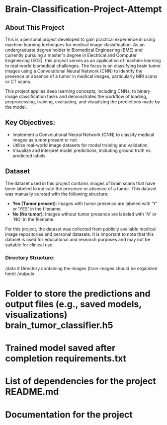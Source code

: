 # Brain-Classification-Project-Attempt
 


## About This Project

This is a personal project developed to gain practical experience in using machine learning techniques for medical image classification. As an undergraduate degree holder in Biomedical Engineering (BME) and currently pursuing a master's degree in Electrical and Computer Engineering (ECE), this project serves as an application of machine learning to real-world biomedical challenges. The focus is on classifying brain tumor images using a Convolutional Neural Network (CNN) to identify the presence or absence of a tumor in medical images, particularly MRI scans or CT scans.

This project applies deep learning concepts, including CNNs, to binary image classification tasks and demonstrates the workflow of loading, preprocessing, training, evaluating, and visualizing the predictions made by the model.

## Key Objectives:
- Implement a Convolutional Neural Network (CNN) to classify medical images as tumor present or not.
- Utilize real-world image datasets for model training and validation.
- Visualize and interpret model predictions, including ground truth vs. predicted labels.

## Dataset

The dataset used in this project contains images of brain scans that have been labeled to indicate the presence or absence of a tumor. This dataset was manually curated with the following structure:

- **Yes (Tumor present)**: Images with tumor presence are labeled with 'Y' or 'YES' in the filename.
- **No (No tumor)**: Images without tumor presence are labeled with 'N' or 'NO' in the filename.

For this project, the dataset was collected from publicly available medical image repositories and personal datasets. It is important to note that this dataset is used for educational and research purposes and may not be suitable for clinical use.

### Directory Structure:

/data # Directory containing the images (train images should be organized here) /outputs 
# Folder to store the predictions and output files (e.g., saved models, visualizations) brain_tumor_classifier.h5 
# Trained model saved after completion requirements.txt 
# List of dependencies for the project README.md 
# Documentation for the project

